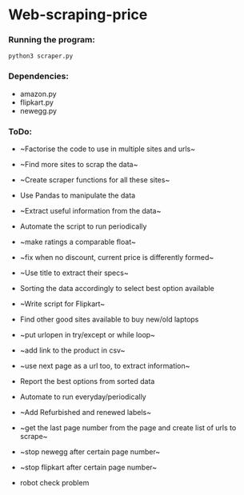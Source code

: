 # Web-scraping-price
### Running the program:
`python3 scraper.py`

### Dependencies:
* amazon.py
* flipkart.py
* newegg.py

### ToDo:
* ~Factorise the code to use in multiple sites and urls~
* ~Find more sites to scrap the data~
* ~Create scraper functions for all these sites~
* Use Pandas to manipulate the data
* ~Extract useful information from the data~
* Automate the script to run periodically

* ~make ratings a comparable float~
* ~fix when no discount, current price is differently formed~
* ~Use title to extract their specs~
* Sorting the data accordingly to select best option available
* ~Write script for Flipkart~
* Find other good sites available to buy new/old laptops
* ~put urlopen in try/except or while loop~
* ~add link to the product in csv~

* ~use next page as a url too, to extract information~
* Report the best options from sorted data
* Automate to run everyday/periodically
* ~Add Refurbished and renewed labels~
* ~get the last page number from the page and create list of urls to scrape~
* ~stop newegg after certain page number~
* ~stop flipkart after certain page number~
* robot check problem
